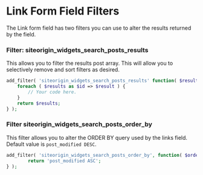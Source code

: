 # Link Form Field Filters
The Link form field has two filters you can use to alter the results returned by the field.

### Filter: siteorigin_widgets_search_posts_results
This allows you to filter the results post array. This will allow you to selectively remove and sort filters as desired. 

```php
add_filter( 'siteorigin_widgets_search_posts_results' function( $results ) {
	foreach ( $results as $id => $result ) {
		// Your code here.
	}
	return $results;
} );
```

### Filter siteorigin_widgets_search_posts_order_by
This filter allows you to alter the ORDER BY query used by the links field. Default value is `post_modified DESC`.
```php
add_filter( 'siteorigin_widgets_search_posts_order_by', function( $ordered_by ) {
		return 'post_modified ASC';
} );
````
